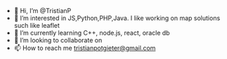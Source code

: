 - 👋 Hi, I’m @TristianP
- 👀 I’m interested in JS,Python,PHP,Java. I like working on map solutions such like leaflet
- 🌱 I’m currently learning C++, node.js, react, oracle db
- 💞️ I’m looking to collaborate on 
- 📫 How to reach me tristianpotgieter@gmail.com

<!---
TristianP/TristianP is a ✨ special ✨ repository because its `README.md` (this file) appears on your GitHub profile.
You can click the Preview link to take a look at your changes.
--->
